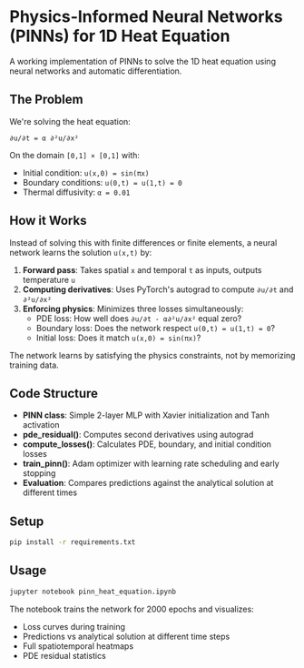# Physics-Informed Neural Networks (PINNs) for 1D Heat Equation

A working implementation of PINNs to solve the 1D heat equation using neural networks and automatic differentiation.

## The Problem

We're solving the heat equation:
```
∂u/∂t = α ∂²u/∂x²
```

On the domain `[0,1] × [0,1]` with:
- Initial condition: `u(x,0) = sin(πx)`
- Boundary conditions: `u(0,t) = u(1,t) = 0`
- Thermal diffusivity: `α = 0.01`

## How it Works

Instead of solving this with finite differences or finite elements, a neural network learns the solution `u(x,t)` by:

1. **Forward pass**: Takes spatial `x` and temporal `t` as inputs, outputs temperature `u`
2. **Computing derivatives**: Uses PyTorch's autograd to compute `∂u/∂t` and `∂²u/∂x²`
3. **Enforcing physics**: Minimizes three losses simultaneously:
   - PDE loss: How well does `∂u/∂t - α∂²u/∂x²` equal zero?
   - Boundary loss: Does the network respect `u(0,t) = u(1,t) = 0`?
   - Initial loss: Does it match `u(x,0) = sin(πx)`?

The network learns by satisfying the physics constraints, not by memorizing training data.

## Code Structure

- **PINN class**: Simple 2-layer MLP with Xavier initialization and Tanh activation
- **pde_residual()**: Computes second derivatives using autograd
- **compute_losses()**: Calculates PDE, boundary, and initial condition losses
- **train_pinn()**: Adam optimizer with learning rate scheduling and early stopping
- **Evaluation**: Compares predictions against the analytical solution at different times

## Setup

```bash
pip install -r requirements.txt
```

## Usage

```bash
jupyter notebook pinn_heat_equation.ipynb
```

The notebook trains the network for 2000 epochs and visualizes:
- Loss curves during training
- Predictions vs analytical solution at different time steps
- Full spatiotemporal heatmaps
- PDE residual statistics
